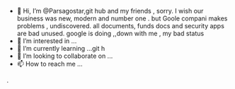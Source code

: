 - 👋 Hi, I’m @Parsagostar,git hub and my friends , sorry. I wish our business was new, modern and number one . but Goole compani makes problems , undiscovered. all documents, funds docs and security apps are bad unused. google is doing  ,,down with me ,  my bad status 
- 👀 I’m interested in ...
- 🌱 I’m currently learning ...git h
- 💞️ I’m looking to collaborate on ...
- 📫 How to reach me ...

<!---
Parsagostar/Parsagostar is a ✨ special ✨ repository because its `README.md` (this file) appears on your GitHub profile.
You can click the Preview link to take a look at your changes.
--->.
